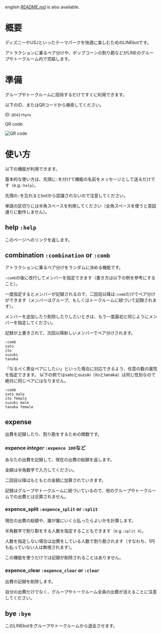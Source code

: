 english [README.md](https://github.com/dr666m1/project_theme_park_bot/tree/master/en) is also available.

# 概要
ディズニーやUSJといったテーマパークを快適に楽しむためのLINEbotです。

アトラクションに乗るペア分けや、ポップコーンの割り勘などがLINEのグループやトークルーム内で完結します。

# 準備
グループやトークルームに招待するだけですぐに利用できます。

以下のID、またはQRコードから検索してください。

ID: `@541rhynx`

QR code:

![QR code](https://user-images.githubusercontent.com/26474260/69472396-f0b41c80-0dec-11ea-8520-f0f55cb9476c.png "QRcode")

# 使い方
以下の機能が利用できます。

基本的な使い方は、先頭に`:`を付けて機能の名前をメッセージとして送るだけです（e.g.`:help`）。

先頭の`:`を忘れるとbotから認識されないので注意してください。

単語の区切りには半角スペースを利用してください（全角スペースを使うと意図通りに動作しません）。

## help `:help`
このページへのリンクを返します。

## combination `:combination` or `:comb`
アトラクションに乗るペア分けをランダムに決める機能です。

`:comb`の後に改行してメンバーを指定できます（書き方は以下の例を参考にすること）。

一度指定するとメンバーが記録されるので、二回目以降は`:comb`だけでペア分けができます（メンバーはグループ、もしくはトークルームに紐づいて記録されます）。

メンバーを追加したり削除したりしたいときは、もう一度最初と同じようにメンバーを指定してください。

記録が上書きされて、次回以降新しいメンバーでペア分けされます。

```
:comb
sato
ito
suzuki
tanaka
```

「なるべく男女ペアにしたい」といった場合に対応できるよう、任意の数の属性を指定できます。
以下の例ではsatoとsuzuki（itoとtanaka）は同じ性別なので絶対に同じペアにはなりません。

```
:comb
sato male
ito female
suzuki male
tanaka female
```

## expense
出費を記録したり、割り勘をするための関数です。

### expence *integer* `:expence 100`など
あなたの出費を記録して、現在の出費の総額を返します。

金額は半角数字で入力してください。

二回目以降はもともとの金額に加算されていきます。

記録はグループやトークルームに紐づいているので、他のグループやトークルームでの出費とは合算されません。

### expence_split `:expence_split` or `:split`
現在の出費の総額や、誰が誰にいくら払ったらよいかを計算します。

半角数字で割り勘をする人数を指定することもできます（e.g.`:split 4`）。

人数を指定しない場合は出費をしている人数で割り勘されます（すなわち、1円も払っていない人は無視されます）。

この機能を使うだけでは記録が削除されることはありません。

### expence_clear `:expence_clear` or `:clear`
出費の記録を削除します。

自分の出費だけでなく、グループやトークルーム全員の出費が消えることに注意してください。

## bye `:bye`
このLINEbotをグループやトークルームから退会させます。

<!--
## birthday
-->

